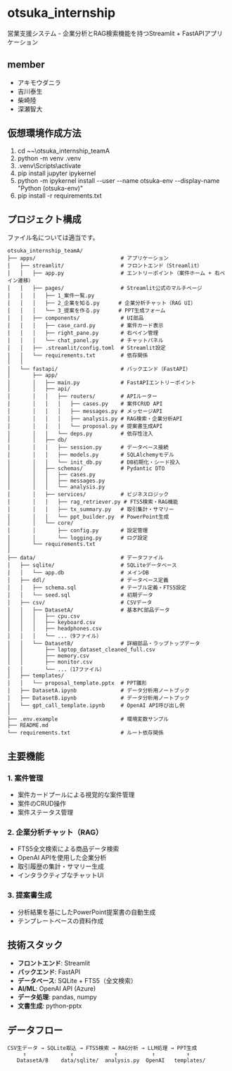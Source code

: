 # otsuka_internship

営業支援システム - 企業分析とRAG検索機能を持つStreamlit + FastAPIアプリケーション

## member
- アキモウダニラ
- 吉川泰生
- 柴崎陸
- 深瀬智大

## 仮想環境作成方法
1. cd ~~\otsuka_internship_teamA
2. python -m venv .venv
3. .venv\Scripts\activate
4. pip install jupyter ipykernel
5. python -m ipykernel install --user --name otsuka-env --display-name "Python (otsuka-env)"
6. pip install -r requirements.txt

## プロジェクト構成
ファイル名については適当です。

```
otsuka_internship_teamA/
├── apps/                           # アプリケーション
│   ├── streamlit/                  # フロントエンド（Streamlit）
│   │   ├── app.py                  # エントリーポイント（案件ホーム + 右ペイン遷移）
│   │   ├── pages/                  # Streamlit公式のマルチページ
│   │   │   ├── 1_案件一覧.py
│   │   │   ├── 2_企業を知る.py      # 企業分析チャット（RAG UI）
│   │   │   └── 3_提案を作る.py      # PPT生成フォーム
│   │   ├── components/             # UI部品
│   │   │   ├── case_card.py        # 案件カード表示
│   │   │   ├── right_pane.py       # 右ペイン管理
│   │   │   └── chat_panel.py       # チャットパネル
│   │   ├── .streamlit/config.toml  # Streamlit設定
│   │   └── requirements.txt        # 依存関係
│   │
│   └── fastapi/                    # バックエンド（FastAPI）
│       ├── app/
│       │   ├── main.py             # FastAPIエントリーポイント
│       │   ├── api/
│       │   │   ├── routers/        # APIルーター
│       │   │   │   ├── cases.py    # 案件CRUD API
│       │   │   │   ├── messages.py # メッセージAPI
│       │   │   │   ├── analysis.py # RAG検索・企業分析API
│       │   │   │   └── proposal.py # 提案書生成API
│       │   │   └── deps.py         # 依存性注入
│       │   ├── db/
│       │   │   ├── session.py      # データベース接続
│       │   │   ├── models.py       # SQLAlchemyモデル
│       │   │   └── init_db.py      # DB初期化・シード投入
│       │   ├── schemas/            # Pydantic DTO
│       │   │   ├── cases.py
│       │   │   ├── messages.py
│       │   │   └── analysis.py
│       │   ├── services/           # ビジネスロジック
│       │   │   ├── rag_retriever.py # FTS5検索・RAG機能
│       │   │   ├── tx_summary.py   # 取引集計・サマリー
│       │   │   └── ppt_builder.py  # PowerPoint生成
│       │   └── core/
│       │       ├── config.py       # 設定管理
│       │       └── logging.py      # ログ設定
│       └── requirements.txt
│
├── data/                           # データファイル
│   ├── sqlite/                     # SQLiteデータベース
│   │   └── app.db                  # メインDB
│   ├── ddl/                        # データベース定義
│   │   ├── schema.sql              # テーブル定義・FTS5設定
│   │   └── seed.sql                # 初期データ
│   ├── csv/                        # CSVデータ
│   │   ├── DatasetA/               # 基本PC部品データ
│   │   │   ├── cpu.csv
│   │   │   ├── keyboard.csv
│   │   │   ├── headphones.csv
│   │   │   └── ...（9ファイル）
│   │   └── DatasetB/               # 詳細部品・ラップトップデータ
│   │       ├── laptop_dataset_cleaned_full.csv
│   │       ├── memory.csv
│   │       ├── monitor.csv
│   │       └── ...（17ファイル）
│   ├── templates/
│   │   └── proposal_template.pptx  # PPT雛形
│   ├── DatasetA.ipynb              # データ分析用ノートブック
│   ├── DatasetB.ipynb              # データ分析用ノートブック
│   └── gpt_call_template.ipynb     # OpenAI API呼び出し例
│
├── .env.example                    # 環境変数サンプル
├── README.md
└── requirements.txt                # ルート依存関係
```

## 主要機能

### 1. 案件管理
- 案件カードプールによる視覚的な案件管理
- 案件のCRUD操作
- 案件ステータス管理

### 2. 企業分析チャット（RAG）
- FTS5全文検索による商品データ検索
- OpenAI APIを使用した企業分析
- 取引履歴の集計・サマリー生成
- インタラクティブなチャットUI

### 3. 提案書生成
- 分析結果を基にしたPowerPoint提案書の自動生成
- テンプレートベースの資料作成

## 技術スタック

- **フロントエンド**: Streamlit
- **バックエンド**: FastAPI
- **データベース**: SQLite + FTS5（全文検索）
- **AI/ML**: OpenAI API (Azure)
- **データ処理**: pandas, numpy
- **文書生成**: python-pptx

## データフロー

```
CSV生データ → SQLite取込 → FTS5検索 → RAG分析 → LLM処理 → PPT生成
     ↑              ↑             ↑           ↑          ↑
   DatasetA/B    data/sqlite/  analysis.py  OpenAI   templates/
```
